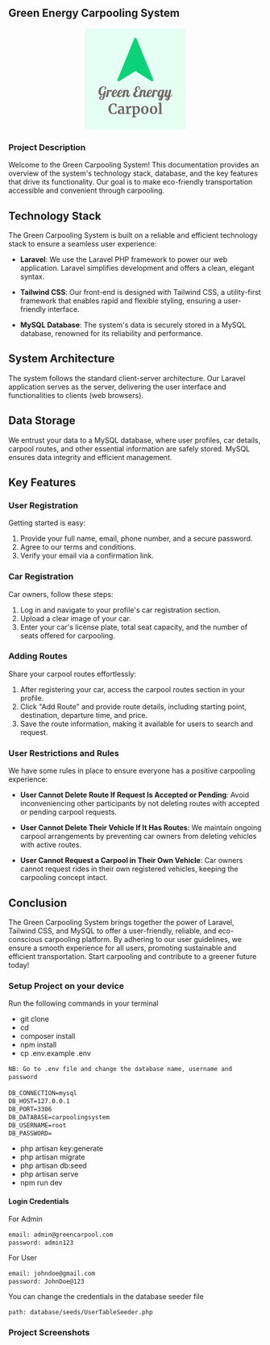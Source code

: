 ## Green Energy Carpooling System

<div align="center">
  <img src="public/images/logo.png" alt="LocalImage">
</div>

### Project Description

Welcome to the Green Carpooling System! This documentation provides an overview of the system's technology stack,
database, and the key features that drive its functionality. Our goal is to make eco-friendly transportation accessible
and convenient through carpooling.

## Technology Stack

The Green Carpooling System is built on a reliable and efficient technology stack to ensure a seamless user experience:

- **Laravel**: We use the Laravel PHP framework to power our web application. Laravel simplifies development and offers
  a clean, elegant syntax.

- **Tailwind CSS**: Our front-end is designed with Tailwind CSS, a utility-first framework that enables rapid and
  flexible styling, ensuring a user-friendly interface.

- **MySQL Database**: The system's data is securely stored in a MySQL database, renowned for its reliability and
  performance.

## System Architecture

The system follows the standard client-server architecture. Our Laravel application serves as the server, delivering the
user interface and functionalities to clients (web browsers).

## Data Storage

We entrust your data to a MySQL database, where user profiles, car details, carpool routes, and other essential
information are safely stored. MySQL ensures data integrity and efficient management.

## Key Features

### User Registration

Getting started is easy:

1. Provide your full name, email, phone number, and a secure password.
2. Agree to our terms and conditions.
3. Verify your email via a confirmation link.

### Car Registration

Car owners, follow these steps:

1. Log in and navigate to your profile's car registration section.
2. Upload a clear image of your car.
3. Enter your car's license plate, total seat capacity, and the number of seats offered for carpooling.

### Adding Routes

Share your carpool routes effortlessly:

1. After registering your car, access the carpool routes section in your profile.
2. Click "Add Route" and provide route details, including starting point, destination, departure time, and price.
3. Save the route information, making it available for users to search and request.

### User Restrictions and Rules

We have some rules in place to ensure everyone has a positive carpooling experience:

- **User Cannot Delete Route If Request Is Accepted or Pending**: Avoid inconveniencing other participants by not
  deleting routes with accepted or pending carpool requests.

- **User Cannot Delete Their Vehicle If It Has Routes**: We maintain ongoing carpool arrangements by preventing car
  owners from deleting vehicles with active routes.

- **User Cannot Request a Carpool in Their Own Vehicle**: Car owners cannot request rides in their own registered
  vehicles, keeping the carpooling concept intact.

## Conclusion

The Green Carpooling System brings together the power of Laravel, Tailwind CSS, and MySQL to offer a user-friendly,
reliable, and eco-conscious carpooling platform. By adhering to our user guidelines, we ensure a smooth experience for
all users, promoting sustainable and efficient transportation. Start carpooling and contribute to a greener future
today!

### Setup Project on your device

Run the following commands in your terminal

- git clone <repo-url>
- cd <repo-name>
- composer install
- npm install
- cp .env.example .env

```angular2html
NB: Go to .env file and change the database name, username and password

DB_CONNECTION=mysql
DB_HOST=127.0.0.1
DB_PORT=3306
DB_DATABASE=carpoolingsystem
DB_USERNAME=root
DB_PASSWORD=
```

- php artisan key:generate
- php artisan migrate
- php artisan db:seed
- php artisan serve
- npm run dev

#### Login Credentials

For Admin

```
email: admin@greencarpool.com
password: admin123
```

For User

```
email: johndoe@gmail.com
password: JohnDoe@123
```

You can change the credentials in the database seeder file

```
path: database/seeds/UserTableSeeder.php
```

### Project Screenshots

